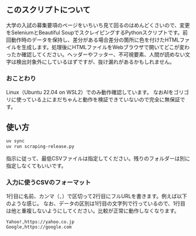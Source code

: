 ## このスクリプトについて
大学の入試の募集要項のページをいちいち見て回るのはめんどくさいので、変更をSeleniumとBeautiful SoupでスクレイピングするPythonスクリプトです。前回動作時のデータを保持し、差分がある場合差分の箇所に色を付けたHTMLファイルを生成します。処理後にHTMLファイルをWebブラウザで開いてどこが変わったか確認してください。ヘッダーやフッター、不可視要素、人間が読めない文字は検出対象外にしているはずですが、抜け漏れがあるかもしれません。

### おことわり
Linux（Ubuntu 22.04 on WSL2）でのみ動作確認しています。
なおAIをゴリゴリに使っている上にまだちゃんと動作を検証できていないので完全に無保証です。

## 使い方
```Bash
uv sync
uv run scraping-release.py
```
指示に従って、最低CSVファイルは指定してください。残りのフォルダーは別に指定しなくてもいいです。

### 入力に使うCSVのフォーマット
1行目に名前、カンマ（`,`）で区切って2行目にフルURLを書きます。例えば以下のような感じ。
なお、データの区別は1行目の文字列で行っているので、1行目は他と重複しないようにしてください。比較が正常に動作しなくなります。

```csv
Yahoo!,https://yahoo.co.jp
Google,https://google.com
```

